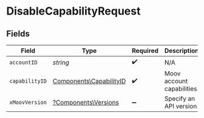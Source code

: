 # DisableCapabilityRequest


## Fields

| Field                                                              | Type                                                               | Required                                                           | Description                                                        |
| ------------------------------------------------------------------ | ------------------------------------------------------------------ | ------------------------------------------------------------------ | ------------------------------------------------------------------ |
| `accountID`                                                        | *string*                                                           | :heavy_check_mark:                                                 | N/A                                                                |
| `capabilityID`                                                     | [Components\CapabilityID](../../Models/Components/CapabilityID.md) | :heavy_check_mark:                                                 | Moov account capabilities.                                         |
| `xMoovVersion`                                                     | [?Components\Versions](../../Models/Components/Versions.md)        | :heavy_minus_sign:                                                 | Specify an API version.                                            |